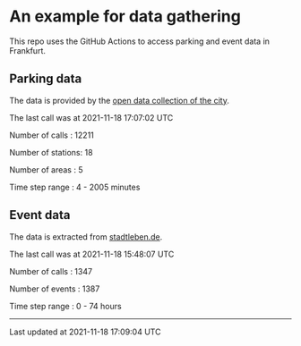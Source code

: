 # An example for data gathering

This repo uses the GitHub Actions to access parking and event data in Frankfurt.

## Parking data
The data is provided by the [open data collection of the city](https://www.offenedaten.frankfurt.de/).

The last call was at 2021-11-18 17:07:02 UTC

Number of calls   : 12211

Number of stations:    18

Number of areas   :     5

Time step range   :     4 -  2005 minutes


## Event data
The data is extracted from [stadtleben.de](https://stadtleben.de/frankfurt/).

The last call was at 2021-11-18 15:48:07 UTC

Number of calls   : 1347

Number of events  : 1387

Time step range   :    0 -   74 hours


----

Last updated at 2021-11-18 17:09:04 UTC

